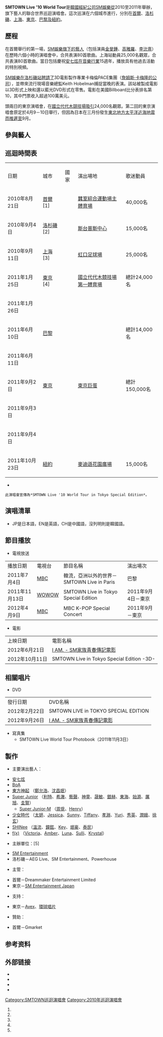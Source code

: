 **SMTOWN Live '10 World
Tour**是[韓國](https://zh.wikipedia.org/wiki/韓國 "wikilink")[經紀公司](../Page/經紀公司.md "wikilink")[SM娛樂從](../Page/SM娛樂.md "wikilink")2010至2011年舉辦，旗下藝人的聯合世界巡迴演唱會。這次巡演在六個城市進行，分別在[首爾](https://zh.wikipedia.org/wiki/首爾 "wikilink")、[洛杉磯](https://zh.wikipedia.org/wiki/洛杉磯 "wikilink")、[上海](https://zh.wikipedia.org/wiki/上海 "wikilink")、[東京](https://zh.wikipedia.org/wiki/東京 "wikilink")、[巴黎及](../Page/巴黎.md "wikilink")[紐約](https://zh.wikipedia.org/wiki/紐約 "wikilink")。

## 歷程

在首爾舉行的第一場，[SM娛樂旗下的藝人](../Page/SM娛樂.md "wikilink")（包括演員[金旻鍾](../Page/金旻鍾.md "wikilink")、[高雅羅](../Page/高雅羅.md "wikilink")、[李沇熹](https://zh.wikipedia.org/wiki/李沇熹 "wikilink")）在歷時六個小時的演唱會中，合共表演80首歌曲。上海站動員25,000名觀眾，合共表演80首歌曲。當日包括慶祝[安七炫在音樂行業](../Page/安七炫.md "wikilink")15週年，播放具有他過去活動的特別視頻。

[SM娛樂在洛杉磯站聘請了](../Page/SM娛樂.md "wikilink")3D電影製作專業卡梅倫PACE集團（[詹姆斯·卡梅隆的公司](../Page/詹姆斯·卡梅隆.md "wikilink")），並帶來流行現場音樂總監Keith
Hobelman捕捉當晚的表演。該站被製成電影以3D形式上映和還以藍光DVD形式在零售。電影在美國Billboard比分表排名第10，其中門票收入超過100萬美元。

頭兩日的東京演唱會，在[國立代代木競技場吸引](../Page/國立代代木競技場.md "wikilink")24,000名觀眾。第二回的東京演唱會原定於4月9－10日舉行，但因為日本在三月份發生[東北地方太平洋近海地震而推遲至](https://zh.wikipedia.org/wiki/東北地方太平洋近海地震 "wikilink")9月。

## 參與藝人

## 巡迴時間表

<table>
<tbody>
<tr class="odd">
<td><p>日期</p></td>
<td><p>城市</p></td>
<td><p>國家</p></td>
<td><p>演出場地</p></td>
<td><p>歌迷動員</p></td>
</tr>
<tr class="even">
<td><p>2010年8月21日</p></td>
<td><p><a href="https://zh.wikipedia.org/wiki/首爾" title="wikilink">首爾</a> [1]</p></td>
<td></td>
<td><p><a href="https://zh.wikipedia.org/wiki/蠶室綜合運動場" title="wikilink">蠶室綜合運動場主體育場</a></p></td>
<td><p>40,000名</p></td>
</tr>
<tr class="odd">
<td><p>2010年9月4日</p></td>
<td><p><a href="https://zh.wikipedia.org/wiki/洛杉磯" title="wikilink">洛杉磯</a> [2]</p></td>
<td></td>
<td><p><a href="../Page/斯台普斯中心.md" title="wikilink">斯台普斯中心</a></p></td>
<td><p>15,000名</p></td>
</tr>
<tr class="even">
<td><p>2010年9月11日</p></td>
<td><p><a href="https://zh.wikipedia.org/wiki/上海" title="wikilink">上海</a> [3]</p></td>
<td></td>
<td><p><a href="https://zh.wikipedia.org/wiki/虹口足球場" title="wikilink">虹口足球場</a></p></td>
<td><p>25,000名</p></td>
</tr>
<tr class="odd">
<td><p>2011年1月25日</p></td>
<td><p><a href="https://zh.wikipedia.org/wiki/東京" title="wikilink">東京</a> [4]</p></td>
<td></td>
<td><p><a href="../Page/國立代代木競技場.md" title="wikilink">國立代代木競技場第一體育場</a></p></td>
<td><p>總計24,000名</p></td>
</tr>
<tr class="even">
<td><p>2011年1月26日</p></td>
<td></td>
<td></td>
<td></td>
<td></td>
</tr>
<tr class="odd">
<td><p>2011年6月10日</p></td>
<td><p><a href="../Page/巴黎.md" title="wikilink">巴黎</a></p></td>
<td></td>
<td></td>
<td><p>總計14,000名</p></td>
</tr>
<tr class="even">
<td><p>2011年6月11日</p></td>
<td></td>
<td></td>
<td></td>
<td></td>
</tr>
<tr class="odd">
<td><p>2011年9月2日</p></td>
<td><p><a href="https://zh.wikipedia.org/wiki/東京" title="wikilink">東京</a> </p></td>
<td></td>
<td><p><a href="../Page/東京巨蛋.md" title="wikilink">東京巨蛋</a></p></td>
<td><p>總計150,000名</p></td>
</tr>
<tr class="even">
<td><p>2011年9月3日</p></td>
<td></td>
<td></td>
<td></td>
<td></td>
</tr>
<tr class="odd">
<td><p>2011年9月4日</p></td>
<td></td>
<td></td>
<td></td>
<td></td>
</tr>
<tr class="even">
<td><p>2011年10月23日</p></td>
<td><p><a href="https://zh.wikipedia.org/wiki/紐約" title="wikilink">紐約</a></p></td>
<td></td>
<td><p><a href="https://zh.wikipedia.org/wiki/麥迪遜花園廣場" title="wikilink">麥迪遜花園廣場</a></p></td>
<td><p>15,000名</p></td>
</tr>
</tbody>
</table>

  -

    此演唱會宣傳為*SMTOWN Live '10 World Tour in Tokyo Special Edition*。

## 演唱清單

  - JP是日本語，EN是英語，CH是中國語，沒列明則是韓國語。

## 節目播放

  - 電視放送

|             |                                                             |                                      |              |
| ----------- | ----------------------------------------------------------- | ------------------------------------ | ------------ |
| 播放日期        | 電視台                                                         | 節目名稱                                 | 演出場次         |
| 2011年7月4日   | [MBC](https://zh.wikipedia.org/wiki/文化廣播_\(韓國\) "wikilink") | 韓流，亞洲以外的世界－SMTOWN Live in Paris      | 巴黎           |
| 2011年11月13日 | [WOWOW](../Page/WOWOW.md "wikilink")                        | SMTOWN Live in Tokyo Special Edition | 2011年9月4日－東京 |
| 2012年4月9日   | [MBC](https://zh.wikipedia.org/wiki/文化廣播_\(韓國\) "wikilink") | MBC K-POP Special Concert            | 2011年9月－東京   |

  - 電影

|             |                                                                |
| ----------- | -------------------------------------------------------------- |
| 上映日期        | 電影名稱                                                           |
| 2012年6月21日  | [I AM. - SM家族青春傳記電影](../Page/I_AM._-_SM家族青春傳記電影.md "wikilink") |
| 2012年10月11日 | SMTOWN Live in Tokyo Special Edition -3D-                      |

## 相關唱片

  - DVD

|            |                                                                |
| ---------- | -------------------------------------------------------------- |
| 發行日期       | DVD名稱                                                          |
| 2012年2月22日 | SMTOWN LIVE in TOKYO SPECIAL EDITION                           |
| 2012年9月26日 | [I AM. - SM家族青春傳記電影](../Page/I_AM._-_SM家族青春傳記電影.md "wikilink") |

  - 寫真集
      - SMTOWN Live World Tour Photobook（2011年11月3日）

## 製作

  - 主要演出藝人：

<!-- end list -->

  - [安七炫](../Page/安七炫.md "wikilink")
  - [BoA](https://zh.wikipedia.org/wiki/BoA "wikilink")
  - [東方神起](../Page/東方神起.md "wikilink")
    （[鄭允浩](../Page/鄭允浩.md "wikilink")、[沈昌珉](../Page/沈昌珉.md "wikilink")）
  - [Super Junior](../Page/Super_Junior.md "wikilink")
    （[利特](../Page/利特.md "wikilink")、[希澈](../Page/希澈.md "wikilink")、[藝聲](../Page/藝聲.md "wikilink")、[神童](../Page/神童_\(藝人\).md "wikilink")、[晟敏](../Page/晟敏.md "wikilink")、[銀赫](../Page/銀赫.md "wikilink")、[東海](../Page/東海_\(藝人\).md "wikilink")、[始源](https://zh.wikipedia.org/wiki/始源 "wikilink")、[厲旭](../Page/厲旭.md "wikilink")、[圭賢](../Page/圭賢.md "wikilink")）
      - [Super Junior-M](../Page/Super_Junior-M.md "wikilink")
        （[周覓](https://zh.wikipedia.org/wiki/周覓 "wikilink")、[Henry](../Page/劉憲華.md "wikilink")）
  - [少女時代](https://zh.wikipedia.org/wiki/少女時代 "wikilink")
    （[太妍](../Page/太妍.md "wikilink")、[Jessica](https://zh.wikipedia.org/wiki/鄭秀妍 "wikilink")、[Sunny](https://zh.wikipedia.org/wiki/李順圭 "wikilink")、[Tiffany](https://zh.wikipedia.org/wiki/黃美英 "wikilink")、[孝淵](https://zh.wikipedia.org/wiki/金孝淵 "wikilink")、[Yuri](https://zh.wikipedia.org/wiki/權俞利 "wikilink")、[秀英](https://zh.wikipedia.org/wiki/崔秀英 "wikilink")、[潤娥](https://zh.wikipedia.org/wiki/潤娥 "wikilink")、[徐玄](https://zh.wikipedia.org/wiki/徐玄 "wikilink")）
  - [SHINee](../Page/SHINee.md "wikilink")
    （[溫流](../Page/溫流.md "wikilink")、[鐘鉉](../Page/鐘鉉.md "wikilink")、[Key](https://zh.wikipedia.org/wiki/Key_\(歌手\) "wikilink")、[珉豪](../Page/珉豪.md "wikilink")、[泰民](../Page/泰民.md "wikilink")）
  - [f(x)](../Page/f\(x\)_\(組合\).md "wikilink")
    （[Victoria](../Page/宋茜.md "wikilink")、[Amber](https://zh.wikipedia.org/wiki/劉逸雲 "wikilink")、[Luna](../Page/朴善英.md "wikilink")、[Sulli](https://zh.wikipedia.org/wiki/崔雪莉 "wikilink")、[Krystal](../Page/鄭秀晶.md "wikilink")）

<!-- end list -->

  - 主辦單位：\[5\]

<!-- end list -->

  - [SM
    Entertainment](https://zh.wikipedia.org/wiki/SM_Entertainment "wikilink")
  - 洛杉磯－AEG Live、SM Entertainment、Powerhouse

<!-- end list -->

  - 主管：

<!-- end list -->

  - 首爾－Dreammaker Entertainment Limited
  - 東京－[SM Entertainment Japan](../Page/SM娛樂.md "wikilink")

<!-- end list -->

  - 支持：

<!-- end list -->

  - 東京－[Avex](https://zh.wikipedia.org/wiki/Avex "wikilink")、[環球唱片](../Page/環球音樂_\(日本\).md "wikilink")

<!-- end list -->

  - 贊助：

<!-- end list -->

  - 首爾－Gmarket

## 参考资料

## 外部链接

  -

  -
  -
  -

[Category:SMTOWN巡迴演唱會](https://zh.wikipedia.org/wiki/Category:SMTOWN巡迴演唱會 "wikilink")
[Category:2010年巡迴演唱會](https://zh.wikipedia.org/wiki/Category:2010年巡迴演唱會 "wikilink")

1.

2.
3.
4.
5.